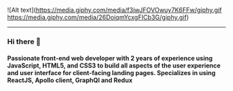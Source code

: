 
![Alt text](https://media.giphy.com/media/f3iwJFOVOwuy7K6FFw/giphy.gif https://media.giphy.com/media/26DoiqmYcxgFICb3G/giphy.gif)

---
### Hi there 👋
#### Passionate front-end web developer with 2 years of experience using JavaScript, HTML5, and CSS3 to build all aspects of the user experience and user interface for client-facing landing pages. Specializes in using ReactJS, Apollo client, GraphQl and Redux




